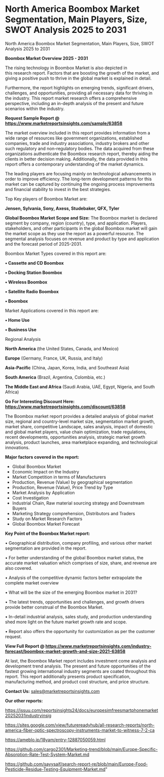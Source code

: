 # North America Boombox Market Segmentation, Main Players, Size, SWOT Analysis 2025 to 2031
 North America Boombox Market Segmentation, Main Players, Size, SWOT Analysis 2025 to 2031

<Strong> Boombox Market Overview 2025 - 2031</strong>

The rising technology in Boombox Market is also depicted in this research report. Factors that are boosting the growth of the market, and giving a positive push to thrive in the global market is explained in detail.

Furthermore, the report highlights on emerging trends, significant drivers, challenges, and opportunities, providing all necessary data for thriving in the industry. This report market research offers a comprehensive perspective, including an in-depth analysis of the present and future scenarios within the industry.

<strong>Request Sample Report @ <a href=https://www.marketreportsinsights.com/sample/63858>https://www.marketreportsinsights.com/sample/63858</a></strong>

The market overview included in this report provides information from a wide range of resources like government organizations, established companies, trade and industry associations, industry brokers and other such regulatory and non-regulatory bodies. The data acquired from these organizations authenticate the Boombox research report, thereby aiding the clients in better decision making. Additionally, the data provided in this report offers a contemporary understanding of the market dynamics.

The leading players are focusing mainly on technological advancements in order to improve efficiency. The long-term development patterns for this market can be captured by continuing the ongoing process improvements and financial stability to invest in the best strategies.

Top Key players of Boombox Market are:

<strong>Jensen, Sylvania, Sony, Axess, Studebaker, QFX, Tyler</strong>

<strong><b>Global Boombox Market Scope and Size:</b></strong>
The Boombox market is declared segment by company, region (country), type, and application. Players, stakeholders, and other participants in the global Boombox market will gain the market scope as they use the report as a powerful resource. The segmental analysis focuses on revenue and product by type and application and the forecast period of 2025-2031.

Boombox Market Types covered in this report are:

<strong>• Cassette and CD Boombox

• Docking Station Boombox

• Wireless Boombox

• Satellite Radio Boombox

• Boombox</strong>

Market Applications covered in this report are:

<strong>• Home Use

• Business Use</strong> 

Regional Analysis

<strong>North America</strong> (the United States, Canada, and Mexico)

<strong>Europe</strong> (Germany, France, UK, Russia, and Italy)

<strong>Asia-Pacific</strong> (China, Japan, Korea, India, and Southeast Asia)

<strong>South America</strong> (Brazil, Argentina, Colombia, etc.)

<strong>The Middle East and Africa</strong> (Saudi Arabia, UAE, Egypt, Nigeria, and South Africa)

<strong>Go For Interesting Discount Here: <a href=https://www.marketreportsinsights.com/discount/63858>https://www.marketreportsinsights.com/discount/63858</a></strong>

The Boombox market report provides a detailed analysis of global market size, regional and country-level market size, segmentation market growth, market share, competitive Landscape, sales analysis, impact of domestic and global market players, value chain optimization, trade regulations, recent developments, opportunities analysis, strategic market growth analysis, product launches, area marketplace expanding, and technological innovations.

<strong><b>Major factors covered in the report:</b></strong>
<ul>
  <li>Global Boombox Market </li>
  <li>Economic Impact on the Industry</li>
  <li>Market Competition in terms of Manufacturers</li>
  <li>Production, Revenue (Value) by geographical segmentation</li>
  <li>Production, Revenue (Value), Price Trend by Type</li>
  <li>Market Analysis by Application</li>
  <li>Cost Investigation</li>
  <li>Industrial Chain, Raw material sourcing strategy and Downstream Buyers</li>
  <li>Marketing Strategy comprehension, Distributors and Traders</li>
  <li>Study on Market Research Factors</li>
  <li>Global Boombox Market Forecast</li>
</ul>

<strong><b>Key Point of the Boombox Market report:</b></strong>

• Geographical distribution, company profiling, and various other market segmentation are provided in the report.

• For better understanding of the global Boombox market status, the accurate market valuation which comprises of size, share, and revenue are also covered.

• Analysis of the competitive dynamic factors better extrapolate the complete market overview

• What will be the size of the emerging Boombox market in 2031?

• The latest trends, opportunities and challenges, and growth drivers provide better construal of the Boombox Market.

• In-detail industrial analysis, sales study, and production understanding shed more light on the future market growth rate and scope.

• Report also offers the opportunity for customization as per the customer request.

<strong><b>View Full Report @ <a href=https://www.marketreportsinsights.com/industry-forecast/boombox-market-growth-and-size-2021-63858>https://www.marketreportsinsights.com/industry-forecast/boombox-market-growth-and-size-2021-63858</a></b></strong>


At last, the Boombox Market report includes investment come analysis and development trend analysis. The present and future opportunities of the fastest growing international industry segments are coated throughout this report. This report additionally presents product specification, manufacturing method, and product cost structure, and price structure.

<strong>Contact Us:</strong>
sales@marketreportsinsights.com

<strong>Our other reports:</strong>

<a href=https://issuu.com/reportsinsights24/docs/europesimfreesmartphonemarket20252031industryinsig>https://issuu.com/reportsinsights24/docs/europesimfreesmartphonemarket20252031industryinsig</a>

<a href=https://sites.google.com/view/futurereadyhub/all-research-reports/north-america-fiber-optic-spectroscopy-instruments-market-to-witness-7-2-ca>https://sites.google.com/view/futurereadyhub/all-research-reports/north-america-fiber-optic-spectroscopy-instruments-market-to-witness-7-2-ca</a>

<a href=https://ameblo.jp/18yam/entry-12887050059.html>https://ameblo.jp/18yam/entry-12887050059.html</a>

<a href=https://github.com/cargo2301/Marketing-trend/blob/main/Europe-Specific-Absorption-Rate-Test-System-Market.md>https://github.com/cargo2301/Marketing-trend/blob/main/Europe-Specific-Absorption-Rate-Test-System-Market.md</a>

<a href=https://github.com/sayysaif/search-report-re/blob/main/Europe-Food-Pesticide-Residue-Testing-Equipment-Market.md>https://github.com/sayysaif/search-report-re/blob/main/Europe-Food-Pesticide-Residue-Testing-Equipment-Market.md</a>"
